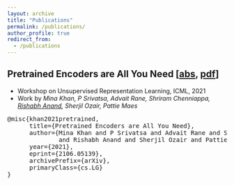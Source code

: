 ```yaml
---
layout: archive
title: "Publications"
permalink: /publications/
author_profile: true
redirect_from:
  - /publications
---
```


## Pretrained Encoders are All You Need [[abs](https://arxiv.org/abs/2106.05139), [pdf](https://arxiv.org/pdf/2106.05139)]
- Workshop on Unsupervised Representation Learning, ICML, 2021
- Work by _Mina Khan, P Srivatsa, Advait Rane, Shriram Chenniappa, <u>Rishabh Anand</u>, Sherjil Ozair, Pattie Maes_

<pre>
@misc{khan2021pretrained,
      title={Pretrained Encoders are All You Need}, 
      author={Mina Khan and P Srivatsa and Advait Rane and Shriram Chenniappa
              and Rishabh Anand and Sherjil Ozair and Pattie Maes},
      year={2021},
      eprint={2106.05139},
      archivePrefix={arXiv},
      primaryClass={cs.LG}
}
</pre>